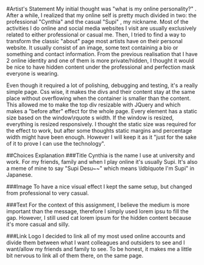 #Artist's Statement
My initial thought was "what is my online personality?" . After a while, I realized that my online self is pretty much divided in two: the professional "Cynthia" and the casual "Supi" , my nickname. Most of the activities I do online and social media websites I visit are usually exclusively related to either professional or casual me. Then, I tried to find a way to transform the classic "about" page most artists have on their personal website. It usually consist of an image, some text containing a bio or something and contact information. From the previous realisation that I have 2 online identity and one of them is more private/hidden, I thought it would be nice to have hidden content under the professional and perfection mask everyone is wearing.

Even though it required a lot of polishing, debugging and testing, it's a really simple page. Css wise, it makes the divs and their content stay at the same place without overflowing when the container is smaller than the content. This allowed me to make the top div resizable with JQuery and which makes a "before after" effect for the whole page. Every element has a static size based on the window\rquote s width. If the window is resized, everything is resized responsively. I thought the static size was required for the effect to work, but after some thoughts static margins and percentage width might have been enough. However I will keep it as it "just for the sake of it to prove I can use the technology".

##Choices Explanation
###Title
Cynthia is the name I use at university and work. For my friends, family and when I play online it's usually Supi. It's also a meme of mine to say "Supi Desu~~" which means \ldblquote I'm Supi" in Japanese.

###Image
To have a nice visual effect I kept the same setup, but changed from professional to very casual.

###Text
For the context of this assignment, I believe the medium is more important than the message, therefore I simply used lorem ipsu to fill the gap. However, I still used cat lorem ipsum for the hidden content because it's more casual and silly.

###Link Logo
I decided to link all of my most used online accounts and divide them between what I want colleagues and outsiders to see and I want/allow my friends and family to see. To be honest, it makes me a little bit nervous to link all of them there, on the same page.

